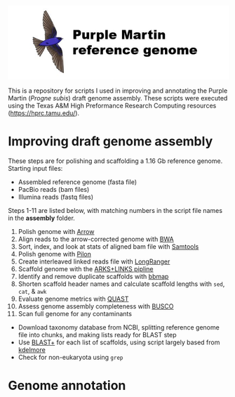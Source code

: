 ![Logo](https://github.com/edegreef/PUMA-reference-genome/blob/master/PUMA-logo.JPG)

This is a repository for scripts I used in improving and annotating the Purple Martin (*Progne subis*) draft genome assembly. These scripts were executed using the Texas A&M High Preformance Research Computing resources (https://hprc.tamu.edu/).

# Improving draft genome assembly
These steps are for polishing and scaffolding a 1.16 Gb reference genome. Starting input files:  
* Assembled reference genome (fasta file)
* PacBio reads (bam files)
* Illumina reads (fastq files)

Steps 1-11 are listed below, with matching numbers in the script file names in the **assembly** folder.

1. Polish genome with [Arrow](https://github.com/PacificBiosciences/GenomicConsensus)
2. Align reads to the arrow-corrected genome with [BWA](http://bio-bwa.sourceforge.net/bwa.shtml)
3. Sort, index, and look at stats of aligned bam file with [Samtools](http://www.htslib.org/doc/samtools.html)
4. Polish genome with [Pilon](https://github.com/broadinstitute/pilon/wiki)
5. Create interleaved linked reads file with [LongRanger](https://support.10xgenomics.com/genome-exome/software/pipelines/latest/what-is-long-ranger)
6. Scaffold genome with the [ARKS+LINKS pipline](https://github.com/bcgsc/arks/)
7. Identify and remove duplicate scaffolds with [bbmap](https://jgi.doe.gov/data-and-tools/bbtools/bb-tools-user-guide/dedupe-guide/)
8. Shorten scaffold header names and calculate scaffold lengths with `sed`, `cat`, & `awk`
9. Evaluate genome metrics with [QUAST](http://quast.sourceforge.net/docs/manual.html)
10. Assess genome assembly completeness with [BUSCO](https://busco.ezlab.org/busco_userguide.html#running-busco)
11. Scan full genome for any contaminants
  - Download taxonomy database from NCBI, splitting reference genome file into chunks, and making lists ready for BLAST step
  - Use [BLAST+](https://blast.ncbi.nlm.nih.gov/Blast.cgi?PAGE_TYPE=BlastDocs&DOC_TYPE=Download) for each list of scaffolds, using script largely based from [kdelmore](https://github.com/kdelmore/)
  - Check for non-eukaryota using `grep`


# Genome annotation
